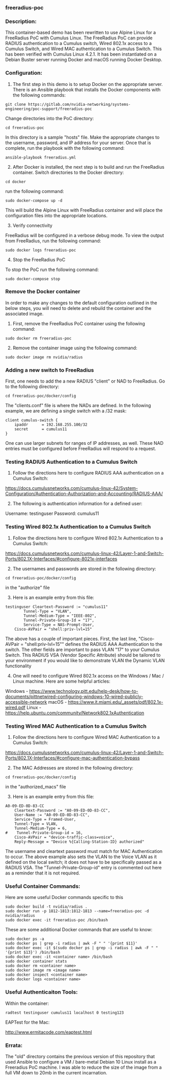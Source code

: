 ### freeradius-poc

### Description:

This container-based demo has been rewritten to use Alpine Linux for a FreeRadius PoC with Cumulus Linux. The FreeRadius PoC can provide RADIUS authentication to a Cumulus switch, Wired 802.1x access to a Cumulus Switch, and Wired MAC authentication to a Cumulus Switch. This has been verified with Cumulus Linux 4.2.1. It has been instantiated on a Debian Buster server running Docker and macOS running Docker Desktop.

### Configuration:

1. The first step in this demo is to setup Docker on the appropriate server. There is an Ansible playbook that installs the Docker components with the following commands:

```
git clone https://gitlab.com/nvidia-networking/systems-engineering/poc-support/freeradius-poc
```

Change directories into the PoC directory:

```
cd freeradius-poc
```

In this directory is a sample "hosts" file. Make the appropriate changes to the username, password, and IP address for your server. Once that is complete, run the playbook with the following command:

```
ansible-playbook freeradius.yml
```

2. After Docker is installed, the next step is to build and run the FreeRadius container. Switch directories to the Docker directory:

```
cd docker
```
run the following command:

```
sudo docker-compose up -d
```

This will build the Alpine Linux with FreeRadius container and will place the configuration files into the appropriate locations.

3. Verify connectivity

FreeRadius will be configured in a verbose debug mode. To view the output from FreeRadius, run the following command:

```
sudo docker logs freeradius-poc
```

4. Stop the FreeRadius PoC

To stop the PoC run the following command:

```
sudo docker-compose stop
```

### Remove the Docker container

In order to make any changes to the default configuration outlined in the below steps, you will need to delete and rebuild the container and the associated image.

1. First, remove the FreeRadius PoC container using the following command:

```
sudo docker rm freeradius-poc
```

2. Remove the container image using the following command:

```
sudo docker image rm nvidia/radius
```

### Adding a new switch to FreeRadius

First, one needs to add the a new RADIUS "client" or NAD to FreeRadius. Go to the following directory:

```
cd freeradius-poc/docker/config
```

The "clients.conf" file is where the NADs are defined. In the following example, we are defining a single switch with a /32 mask:

```
client cumulus-switch {
	ipaddr		= 192.168.255.100/32
	secret		= cumulus11
}
```

One can use larger subnets for ranges of IP addresses, as well. These NAD entries must be configured before FreeRadius will respond to a request.

### Testing RADIUS Authentication to a Cumulus Switch

1. Follow the directions here to configure RADIUS AAA authentication on a Cumulus Switch:

https://docs.cumulusnetworks.com/cumulus-linux-42/System-Configuration/Authentication-Authorization-and-Accounting/RADIUS-AAA/

2. The following is authentication information for a defined user:

Username: testinguser
Password: cumulus11

### Testing Wired 802.1x Authentication to a Cumulus Switch

1. Follow the directions here to configure Wired 802.1x Authentication to a Cumulus Switch:

https://docs.cumulusnetworks.com/cumulus-linux-42/Layer-1-and-Switch-Ports/802.1X-Interfaces/#configure-8021x-interfaces

2. The usernames and passwords are stored in the following directory:

```
cd freeradius-poc/docker/config
```
in the "authorize" file

3. Here is an example entry from this file:

```
testinguser Cleartext-Password := "cumulus11"
		Tunnel-Type = "VLAN",
		Tunnel-Medium-Type = "IEEE-802",
		Tunnel-Private-Group-Id = "17",
		Service-Type = NAS-Prompt-User,
    Cisco-AVPair = "shell:priv-lvl=15"
```

The above has a couple of important pieces. First, the last line, "Cisco-AVPair = "shell:priv-lvl=15"" defines the RADIUS AAA Authentication to the switch. The other fields are important to pass VLAN "17" to your Cumulus Switch. This RADIUS VSA (Vendor Specific Attribute) should be tailored to your environment if you would like to demonstrate VLAN the Dynamic VLAN functionality

4. One will need to configure Wired 802.1x access on the Windows / Mac / Linux machine. Here are some helpful articles:

Windows - https://www.technology.pitt.edu/help-desk/how-to-documents/pittnetwired-configuring-windows-10-wired-publicly-accessible-network
macOS - https://www.it.miami.edu/_assets/pdf/802.1x-wired.pdf
Linux - https://help.ubuntu.com/community/Network802.1xAuthentication

### Testing Wired MAC Authentication to a Cumulus Switch

1. Follow the directions here to configure Wired MAC Authentication to a Cumulus Switch:

https://docs.cumulusnetworks.com/cumulus-linux-42/Layer-1-and-Switch-Ports/802.1X-Interfaces/#configure-mac-authentication-bypass

2. The MAC Addresses are stored in the following directory:

```
cd freeradius-poc/docker/config
```
in the "authorized_macs" file

3. Here is an example entry from this file:

```
A0-09-ED-0D-83-CC
    Cleartext-Password := "A0-09-ED-0D-83-CC",
    User-Name := "A0-09-ED-0D-83-CC",
    Service-Type = Framed-User,
    Tunnel-Type = VLAN,
    Tunnel-Medium-Type = 6,
#    Tunnel-Private-Group-id = 16,
    Cisco-AVPair = "device-traffic-class=voice",
    Reply-Message = "Device %{Calling-Station-ID} authorized"
```

The username and cleartext password must match for MAC Authentication to occur. The above example also sets the VLAN to the Voice VLAN as it defined on the local switch; it does not have to be specifically passed as a RADIUS VSA. The "Tunnel-Private-Group-id" entry is commented out here as a reminder that it is not required.

### Useful Container Commands:

Here are some useful Docker commands specific to this

```
sudo docker build -t nvidia/radius .
sudo docker run -p 1812-1813:1812-1813 --name=freeradius-poc -d nvidia/radius
sudo docker exec -it freeradius-poc /bin/bash
```

These are some additional Docker commands that are useful to know:

```
sudo docker ps -a
sudo docker ps | grep -i radius | awk -F " " '{print $11}'
sudo docker exec -it $(sudo docker ps | grep -i radius | awk -F " " '{print $13}') /bin/bash
sudo docker exec -it <container name> /bin/bash
sudo docker container stats
sudo docker rm <container name>
sudo docker image rm <image name>
sudo docker inspect <container name>
sudo docker logs <container name>
```

### Useful Authenticaiton Tools:

Within the container:
```
radtest testinguser cumulus11 localhost 0 testing123
```

EAPTest for the Mac:

http://www.ermitacode.com/eaptest.html

### Errata:

The "old" directory contains the previous version of this repository that used Ansible to configure a VM / bare-metal Debian 10 Linux install as a Freeradius PoC machine. I was able to reduce the size of the image from a full VM down to 20mb in the current incarnation.

